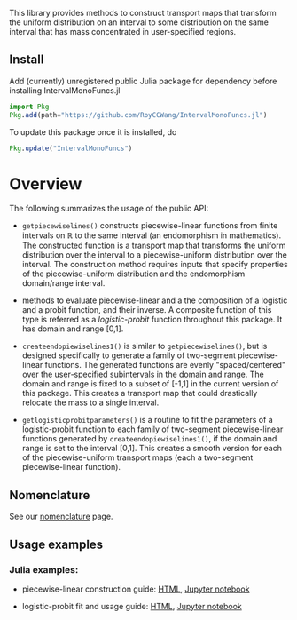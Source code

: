 
This library provides methods to construct transport maps that transform the uniform distribution on an interval to some distribution on the same interval that has mass concentrated in user-specified regions.

## Install
Add (currently) unregistered public Julia package for dependency before installing IntervalMonoFuncs.jl
``` julia
import Pkg
Pkg.add(path="https://github.com/RoyCCWang/IntervalMonoFuncs.jl")
```

To update this package once it is installed, do
``` julia
Pkg.update("IntervalMonoFuncs")
```

# Overview
The following summarizes the usage of the public API:

* `getpiecewiselines()` constructs piecewise-linear functions from finite intervals on $\mathbb{R}$ to the same interval (an endomorphism in mathematics). The constructed function is a transport map that transforms the uniform distribution over the interval to a piecewise-uniform distribution over the interval. The construction method requires inputs that specify properties of the piecewise-uniform distribution and the endomorphism domain/range interval.

* methods to evaluate piecewise-linear and a the composition of a logistic and a probit function, and their inverse. A composite function of this type is referred as a *logistic-probit* function throughout this package. It has domain and range [0,1].

* `createendopiewiselines1()` is similar to `getpiecewiselines()`, but is designed specifically to generate a family of two-segment piecewise-linear functions. The generated functions are evenly "spaced/centered" over the user-specified subintervals in the domain and range. The domain and range is fixed to a subset of [-1,1] in the current version of this package. This creates a transport map that could drastically relocate the mass to a single interval.

* `getlogisticprobitparameters()` is a routine to fit the parameters of a logistic-probit function to each family of two-segment piecewise-linear functions generated by `createendopiewiselines1()`, if the domain and range is set to the interval [0,1]. This creates a smooth version for each of the piecewise-uniform transport maps (each a two-segment piecewise-linear function).

## Nomenclature
See our [nomenclature](./out/nomenclature.html) page.

## Usage examples

### Julia examples:

* piecewise-linear construction guide: [HTML](./out/piecewise-linear.html), [Jupyter notebook](./out/piecewise-linear.ipynb)

* logistic-probit fit and usage guide: [HTML](./out/logistic-logit_fit.html), [Jupyter notebook](./out/logistic-logit_fit.ipynb)
